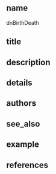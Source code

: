 ## name
dnBirthDeath
## title
## description
## details
## authors
## see_also
## example
## references
